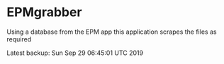 # EPMgrabber
Using a database from the EPM app this application scrapes the files as required


Latest backup: Sun Sep 29 06:45:01 UTC 2019
